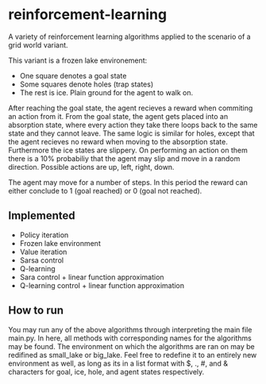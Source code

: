 # reinforcement-learning
A variety of reinforcement learning algorithms applied to the scenario of a grid world variant.

This variant is a frozen lake environement:
- One square denotes a goal state
- Some squares denote holes (trap states)
- The rest is ice. Plain ground for the agent to walk on.

After reaching the goal state, the agent recieves a reward when commiting an action from it. From the goal state, the agent gets placed into an absorption state, where every action they take there loops back to the same state and they cannot leave. The same logic is similar for holes, except that the agent recieves no reward when moving to the absorption state. Furthermore the ice states are slippery. On performing an action on them there is a 10% probabiliy that the agent may slip and move in a random direction. Possible actions are up, left, right, down.

The agent may move for a number of steps. In this period the reward can either conclude to 1 (goal reached) or 0 (goal not reached).

## Implemented
- Policy iteration
- Frozen lake environment
- Value iteration
- Sarsa control
- Q-learning
- Sara control + linear function approximation
- Q-learning control + linear function approximation

## How to run
You may run any of the above algorithms through interpreting the main file main.py. In here, all methods with corresponding names for the algorithms may be found. The environment on which the algorithms are ran on may be redifined as small_lake or big_lake. Feel free to redefine it to an entirely new environment as well, as long as its in a list format with $, ., #, and & characters for goal, ice, hole, and agent states respectively.
